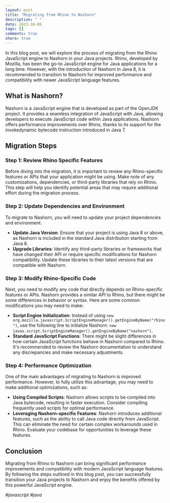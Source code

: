 ```yaml
---
layout: post
title: "Migrating from Rhino to Nashorn"
description: " "
date: 2023-10-06
tags: []
comments: true
share: true
---
```


In this blog post, we will explore the process of migrating from the Rhino JavaScript engine to Nashorn in your Java projects. Rhino, developed by Mozilla, has been the go-to JavaScript engine for Java applications for a long time. However, with the introduction of Nashorn in Java 8, it is recommended to transition to Nashorn for improved performance and compatibility with newer JavaScript language features.

## What is Nashorn?

Nashorn is a JavaScript engine that is developed as part of the OpenJDK project. It provides a seamless integration of JavaScript with Java, allowing developers to execute JavaScript code within Java applications. Nashorn offers performance improvements over Rhino, thanks to its support for the invokedynamic bytecode instruction introduced in Java 7.

## Migration Steps

### Step 1: Review Rhino Specific Features

Before diving into the migration, it is important to review any Rhino-specific features or APIs that your application might be using. Make note of any customizations, dependencies, or third-party libraries that rely on Rhino. This step will help you identify potential areas that may require additional effort during the migration process.

### Step 2: Update Dependencies and Environment

To migrate to Nashorn, you will need to update your project dependencies and environment. 

- **Update Java Version**: Ensure that your project is using Java 8 or above, as Nashorn is included in the standard Java distribution starting from Java 8.
- **Upgrade Libraries**: Identify any third-party libraries or frameworks that have changed their API or require specific modifications for Nashorn compatibility. Update these libraries to their latest versions that are compatible with Nashorn.

### Step 3: Modify Rhino-Specific Code

Next, you need to modify any code that directly depends on Rhino-specific features or APIs. Nashorn provides a similar API to Rhino, but there might be some differences in behavior or syntax. Here are some common modifications you may need to make:

- **Script Engine Initialization**: Instead of using `new org.mozilla.javascript.ScriptEngineManager().getEngineByName("rhino")`, use the following line to initialize Nashorn: `new javax.script.ScriptEngineManager().getEngineByName("nashorn")`.
- **Standard JavaScript Functions**: There might be slight differences in how certain JavaScript functions behave in Nashorn compared to Rhino. It's recommended to review the Nashorn documentation to understand any discrepancies and make necessary adjustments.

### Step 4: Performance Optimization

One of the main advantages of migrating to Nashorn is improved performance. However, to fully utilize this advantage, you may need to make additional optimizations, such as:

- **Using Compiled Scripts**: Nashorn allows scripts to be compiled into Java bytecode, resulting in faster execution. Consider compiling frequently used scripts for optimal performance.
- **Leveraging Nashorn-specific Features**: Nashorn introduces additional features, such as the ability to call Java code directly from JavaScript. This can eliminate the need for certain complex workarounds used in Rhino. Evaluate your codebase for opportunities to leverage these features.

## Conclusion

Migrating from Rhino to Nashorn can bring significant performance improvements and compatibility with modern JavaScript language features. By following the steps outlined in this blog post, you can successfully transition your Java projects to Nashorn and enjoy the benefits offered by this powerful JavaScript engine.

_#javascript_ _#java_